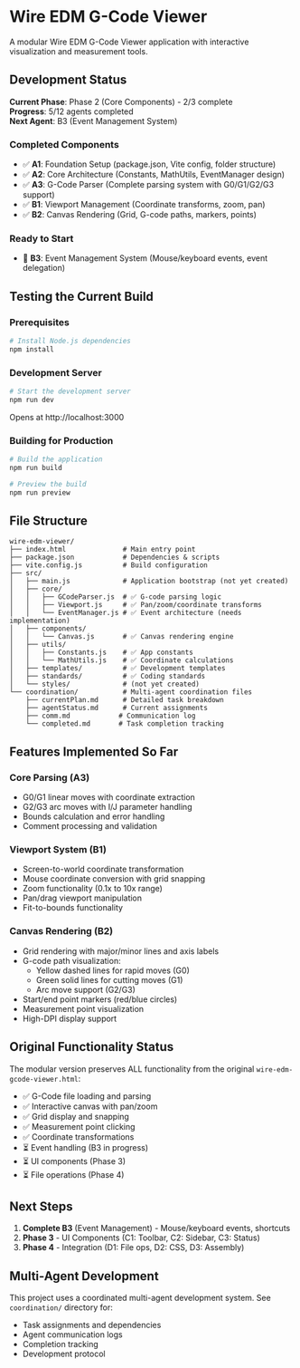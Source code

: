# Wire EDM G-Code Viewer

A modular Wire EDM G-Code Viewer application with interactive visualization and measurement tools.

## Development Status

**Current Phase**: Phase 2 (Core Components) - 2/3 complete  
**Progress**: 5/12 agents completed  
**Next Agent**: B3 (Event Management System)

### Completed Components
- ✅ **A1**: Foundation Setup (package.json, Vite config, folder structure)
- ✅ **A2**: Core Architecture (Constants, MathUtils, EventManager design)
- ✅ **A3**: G-Code Parser (Complete parsing system with G0/G1/G2/G3 support)
- ✅ **B1**: Viewport Management (Coordinate transforms, zoom, pan)
- ✅ **B2**: Canvas Rendering (Grid, G-code paths, markers, points)

### Ready to Start
- 🔄 **B3**: Event Management System (Mouse/keyboard events, event delegation)

## Testing the Current Build

### Prerequisites
```bash
# Install Node.js dependencies
npm install
```

### Development Server
```bash
# Start the development server
npm run dev
```
Opens at http://localhost:3000

### Building for Production
```bash
# Build the application
npm run build

# Preview the build
npm run preview
```

## File Structure
```
wire-edm-viewer/
├── index.html              # Main entry point
├── package.json            # Dependencies & scripts
├── vite.config.js          # Build configuration
├── src/
│   ├── main.js             # Application bootstrap (not yet created)
│   ├── core/
│   │   ├── GCodeParser.js  # ✅ G-code parsing logic
│   │   ├── Viewport.js     # ✅ Pan/zoom/coordinate transforms
│   │   └── EventManager.js # ✅ Event architecture (needs implementation)
│   ├── components/
│   │   └── Canvas.js       # ✅ Canvas rendering engine
│   ├── utils/
│   │   ├── Constants.js    # ✅ App constants
│   │   └── MathUtils.js    # ✅ Coordinate calculations
│   ├── templates/          # ✅ Development templates
│   ├── standards/          # ✅ Coding standards
│   └── styles/             # (not yet created)
└── coordination/           # Multi-agent coordination files
    ├── currentPlan.md      # Detailed task breakdown
    ├── agentStatus.md      # Current assignments
    ├── comm.md            # Communication log
    └── completed.md       # Task completion tracking
```

## Features Implemented So Far

### Core Parsing (A3)
- G0/G1 linear moves with coordinate extraction
- G2/G3 arc moves with I/J parameter handling
- Bounds calculation and error handling
- Comment processing and validation

### Viewport System (B1)
- Screen-to-world coordinate transformation
- Mouse coordinate conversion with grid snapping
- Zoom functionality (0.1x to 10x range)
- Pan/drag viewport manipulation
- Fit-to-bounds functionality

### Canvas Rendering (B2)
- Grid rendering with major/minor lines and axis labels
- G-code path visualization:
  - Yellow dashed lines for rapid moves (G0)
  - Green solid lines for cutting moves (G1)
  - Arc move support (G2/G3)
- Start/end point markers (red/blue circles)
- Measurement point visualization
- High-DPI display support

## Original Functionality Status

The modular version preserves ALL functionality from the original `wire-edm-gcode-viewer.html`:
- ✅ G-Code file loading and parsing
- ✅ Interactive canvas with pan/zoom
- ✅ Grid display and snapping
- ✅ Measurement point clicking
- ✅ Coordinate transformations
- ⏳ Event handling (B3 in progress)
- ⏳ UI components (Phase 3)
- ⏳ File operations (Phase 4)

## Next Steps

1. **Complete B3** (Event Management) - Mouse/keyboard events, shortcuts
2. **Phase 3** - UI Components (C1: Toolbar, C2: Sidebar, C3: Status)
3. **Phase 4** - Integration (D1: File ops, D2: CSS, D3: Assembly)

## Multi-Agent Development

This project uses a coordinated multi-agent development system. See `coordination/` directory for:
- Task assignments and dependencies
- Agent communication logs
- Completion tracking
- Development protocol